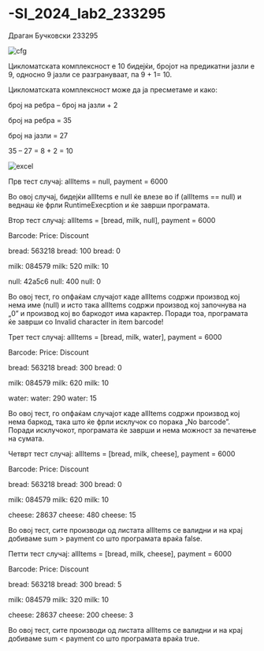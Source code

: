 # -SI_2024_lab2_233295
Драган Бучковски
233295

![cfg](https://github.com/kranoxje/-SI_2024_lab2_233295/assets/165957913/9c96d490-dcb7-4778-9172-2e1c1ea6ec50)




Цикломатската комплексност е 10 бидејќи, бројот на предикатни јазли е 9, односно 9 јазли се разгрануваат, па 9 + 1= 10.

Цикломатската комплексност може да ја пресметаме и како:

број на ребра – број на јазли + 2

број на ребра = 35

број на јазли = 27

35 – 27 = 8 + 2 = 10


![excel](https://github.com/kranoxje/-SI_2024_lab2_233295/assets/165957913/f455bf1b-663d-469b-bb1b-0955848143d4)



Прв тест случај: allItems = null, payment = 6000

Во овој случај, бидејќи allItems е null ќе влезе во if (allItems == null) и веднаш ќе фрли RuntimeExecption и ќе заврши програмата.

Втор тест случај: allItems = [bread, milk, null], payment = 6000

Barcode: Price: Discount

bread: 563218 bread: 100 bread: 0

milk: 084579 milk: 520 milk: 10

null: 42a5c6 null: 400 null: 0

Во овој тест, го опфаќам случајот каде allItems содржи производ кој нема име (null) и исто така allItems содржи производ кој започнува на „0” и производ кој во баркодот има карактер. Поради тоа, програмата ќе заврши со Invalid character in item barcode!

Трет тест случај: allItems = [bread, milk, water], payment = 6000

Barcode: Price: Discount

bread: 563218 bread: 300 bread: 0

milk: 084579 milk: 620 milk: 10

water: water: 290 water: 15

Во овој тест, го опфаќам случајот каде allItems содржи производ кој нема баркод, така што ќе фрли исклучок со порака „No barcode”. Поради исклучокот, програмата ќе заврши и нема можност за печатење на сумата.

Четврт тест случај: allItems = [bread, milk, cheese], payment = 6000

Barcode: Price: Discount

bread: 563218 bread: 300 bread: 0

milk: 084579 milk: 620 milk: 10

cheese: 28637 cheese: 480 cheese: 15

Во овој тест, сите производи од листата allItems се валидни и на крај добиваме sum > payment со што програмата враќа false.

Петти тест случај: allItems = [bread, milk, cheese], payment = 6000

Barcode: Price: Discount

bread: 563218 bread: 300 bread: 5

milk: 084579 milk: 320 milk: 10

cheese: 28637 cheese: 200 cheese: 3

Во овој тест, сите производи од листата allItems се валидни и на крај добиваме sum < payment со што програмата враќа true.

